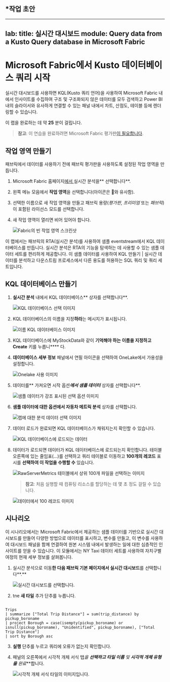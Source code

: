 
## ***작업 초안**
---
lab:
  title: 실시간 대시보드
  module: Query data from a Kusto Query database in Microsoft Fabric
---

# Microsoft Fabric에서 Kusto 데이터베이스 쿼리 시작

실시간 대시보드를 사용하면 KQL(Kusto 쿼리 언어)을 사용하여 Microsoft Fabric 내에서 인사이트를 수집하여 구조 및 구조화되지 않은 데이터를 모두 검색하고 Power BI 내의 슬라이서와 유사하게 연결할 수 있는 패널 내에서 차트, 산점도, 테이블 등에 렌더링할 수 있습니다. 

이 랩을 완료하는 데 약 **25** 분이 걸립니다.

> **참고**: 이 연습을 완료하려면 Microsoft Fabric 평가판[이 필요합니다](https://learn.microsoft.com/fabric/get-started/fabric-trial).

## 작업 영역 만들기

패브릭에서 데이터를 사용하기 전에 패브릭 평가판을 사용하도록 설정된 작업 영역을 만듭니다.

1. Microsoft Fabric 홈페이지[에서 ](https://app.fabric.microsoft.com)실시간 분석을** 선택합니다**.
1. 왼쪽 메뉴 모음에서 **작업 영역**을 선택합니다(아이콘은 와 유사함).
1. 선택한 이름으로 새 작업 영역을 만들고 패브릭 용량(*평가판*, *프리미엄* 또는 *패브릭*)이 포함된 라이선스 모드를 선택합니다.
1. 새 작업 영역이 열리면 비어 있어야 합니다.

    ![Fabric의 빈 작업 영역 스크린샷](./Images/new-workspace.png)

이 랩에서는 패브릭의 RTA(실시간 분석)를 사용하여 샘플 eventstream에서 KQL 데이터베이스를 만듭니다. 실시간 분석은 RTA의 기능을 탐색하는 데 사용할 수 있는 샘플 데이터 세트를 편리하게 제공합니다. 이 샘플 데이터를 사용하여 KQL 만들기 | 실시간 데이터를 분석하고 다운스트림 프로세스에서 다른 용도를 허용하는 SQL 쿼리 및 쿼리 세트입니다.

## KQL 데이터베이스 만들기

1. **실시간 분석** 내에서 KQL 데이터베이스** 상자를 선택합니다**.

   ![KQL 데이터베이스 선택 이미지](./Images/select-kqldatabase.png)

2. KQL 데이터베이스의 이름을 지정**하라**는 메시지가 표시됩니다.

   ![이름 KQL 데이터베이스 이미지](./Images/name-kqldatabase.png)

3. KQL 데이터베이스에 MyStockData와 같이 **기억해야 하는 이름을 지정하고 Create** 키를 누릅니**** 다.

4. **데이터베이스 세부 정보** 패널에서 연필 아이콘을 선택하여 OneLake에서 가용성을 설정합니다.

   ![Onelake 사용 이미지](./Images/enable-onelake-availability.png)

5. 데이터를** 가져오면 시작 옵션***에서 샘플 데이터*** 상자를 선택합니다**.
 
   ![샘플 데이터가 강조 표시된 선택 옵션 이미지](./Images/load-sample-data.png)

6. **샘플 데이터에 대한 옵션에서 자동차 메트릭 분석** 상자를 선택합니다.

   ![랩에 대한 분석 데이터 선택 이미지](./Images/create-sample-data.png)

7. 데이터 로드가 완료되면 KQL 데이터베이스가 채워지는지 확인할 수 있습니다.

   ![KQL 데이터베이스에 로드되는 데이터](./Images/choose-automotive-operations-analytics.png)

7. 데이터가 로드되면 데이터가 KQL 데이터베이스에 로드되는지 확인합니다. 테이블 오른쪽에 있는 줄임표(...)를 선택하고 쿼리 테이블로 이동하고 **100개의 레코드** 표시를 **선택하여 이 작업을 수행할 수** 있습니다.

    ![RawServerMetrics 테이블에서 상위 100개 파일을 선택하는 이미지](./Images/rawservermetrics-top-100.png)

   > **참고**: 처음 실행할 때 컴퓨팅 리소스를 할당하는 데 몇 초 정도 걸릴 수 있습니다.

    ![데이터에서 100 레코드 이미지](./Images/explore-with-kql-take-100.png)


## 시나리오
이 시나리오에서는 Microsoft Fabric에서 제공하는 샘플 데이터를 기반으로 실시간 대시보드를 만들어 다양한 방법으로 데이터를 표시하고, 변수를 만들고, 이 변수를 사용하여 대시보드 패널을 함께 연결하여 원본 시스템 내에서 발생하는 일에 대한 심층적인 인사이트를 얻을 수 있습니다. 이 모듈에서는 NY Taxi 데이터 세트를 사용하여 자치구별 여정의 현재 세부 정보를 살펴봅니다.

1. 실시간 분석으로 이동**한 다음 패브릭 기본 페이지에서 실시간 대시보드**를 선택합니다**.**

    ![실시간 대시보드를 선택합니다.](./Images/select-real-time-dashboard.png)

1. tne **새 타일** 추가 단추를 누릅니다.

```kusto

Trips
| summarize ["Total Trip Distance"] = sum(trip_distance) by pickup_boroname
| project Borough = case(isempty(pickup_boroname) or isnull(pickup_boroname), "Unidentified", pickup_boroname), ["Total Trip Distance"]
| sort by Borough asc 

```
3. **실행** 단추를 누르고 쿼리에 오류가 없는지 확인합니다.
4. 패널의 오른쪽에서 시각적 개체 서식 탭**을 **선택하고 타일 이름*** 및 ***시각적 개체 유형을*** 완료***합니다.

   ![시각적 개체 서식 타일의 이미지입니다.](./Images/visual-formatting-tile.png)

